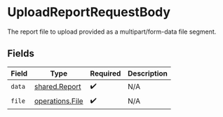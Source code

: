 # UploadReportRequestBody

The report file to upload provided as a multipart/form-data file segment.


## Fields

| Field                                                     | Type                                                      | Required                                                  | Description                                               |
| --------------------------------------------------------- | --------------------------------------------------------- | --------------------------------------------------------- | --------------------------------------------------------- |
| `data`                                                    | [shared.Report](../../../sdk/models/shared/report.md)     | :heavy_check_mark:                                        | N/A                                                       |
| `file`                                                    | [operations.File](../../../sdk/models/operations/file.md) | :heavy_check_mark:                                        | N/A                                                       |